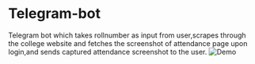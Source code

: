 # Telegram-bot
Telegram bot which takes rollnumber as input from user,scrapes through the college website and 
fetches the screenshot of attendance page upon login,and sends captured attendance screenshot to the user. 
![Demo](https://www.youtube.com/watch?v=st5FKi6L7IY)
